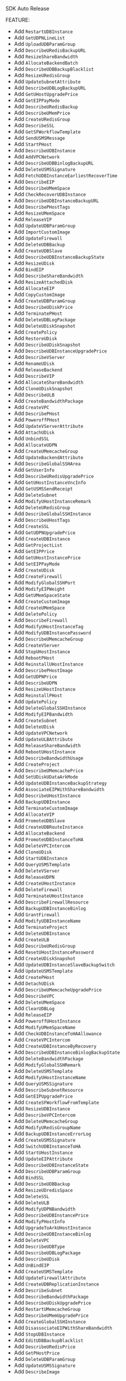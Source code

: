 SDK Auto Release

FEATURE:

- Add `RestartUDBInstance`
- Add `GetUDPNLineList`
- Add `UploadUDBParamGroup`
- Add `DescribeURedisBackupURL`
- Add `ResizeShareBandwidth`
- Add `AllocateBackendBatch`
- Add `DescribeUDBBackupBlacklist`
- Add `ResizeURedisGroup`
- Add `UpdateSubnetAttribute`
- Add `DescribeUDBLogBackupURL`
- Add `GetUHostUpgradePrice`
- Add `GetEIPPayMode`
- Add `DescribeURedisBackup`
- Add `DescribeUMemPrice`
- Add `CreateURedisGroup`
- Add `DescribeSSL`
- Add `GetSFWorkflowTemplate`
- Add `SendUSMSMessage`
- Add `StartPHost`
- Add `DescribeUDBInstance`
- Add `AddVPCNetwork`
- Add `DescribeUDBBinlogBackupURL`
- Add `DeleteUSMSSignature`
- Add `FetchUDBInstanceEarliestRecoverTime`
- Add `DescribeEIP`
- Add `DescribeUMemSpace`
- Add `CheckRecoverUDBInstance`
- Add `DescribeUDBInstanceBackupURL`
- Add `DescribePHostTags`
- Add `ResizeUMemSpace`
- Add `ReleaseVIP`
- Add `UpdateUDBParamGroup`
- Add `ImportCustomImage`
- Add `UpdateFirewall`
- Add `DeleteUDBBackup`
- Add `CreateUDBSlave`
- Add `DescribeUDBInstanceBackupState`
- Add `ResizeUDisk`
- Add `BindEIP`
- Add `DescribeShareBandwidth`
- Add `ResizeAttachedDisk`
- Add `AllocateEIP`
- Add `CopyCustomImage`
- Add `CreateUDBParamGroup`
- Add `DescribeUDiskPrice`
- Add `TerminatePHost`
- Add `DeleteUDBLogPackage`
- Add `DeleteUDiskSnapshot`
- Add `CreatePolicy`
- Add `RestoreUDisk`
- Add `DescribeUDiskSnapshot`
- Add `DescribeUDBInstanceUpgradePrice`
- Add `DescribeVServer`
- Add `RenameUDisk`
- Add `ReleaseBackend`
- Add `DescribeVIP`
- Add `AllocateShareBandwidth`
- Add `CloneUDiskSnapshot`
- Add `DescribeULB`
- Add `CreateBandwidthPackage`
- Add `CreateVPC`
- Add `DescribePHost`
- Add `PoweroffPHost`
- Add `UpdateVServerAttribute`
- Add `AttachUDisk`
- Add `UnbindSSL`
- Add `AllocateUDPN`
- Add `CreateUMemcacheGroup`
- Add `UpdateBackendAttribute`
- Add `DescribeGlobalSSHArea`
- Add `GetUserInfo`
- Add `DescribeURedisUpgradePrice`
- Add `GetUHostInstanceVncInfo`
- Add `GetUSMSSendReceipt`
- Add `DeleteSubnet`
- Add `ModifyUHostInstanceRemark`
- Add `DeleteURedisGroup`
- Add `DescribeGlobalSSHInstance`
- Add `DescribeUHostTags`
- Add `CreateSSL`
- Add `GetUDPNUpgradePrice`
- Add `CreateUDBInstance`
- Add `GetProjectList`
- Add `GetEIPPrice`
- Add `GetUHostInstancePrice`
- Add `SetEIPPayMode`
- Add `CreateUDisk`
- Add `CreateFirewall`
- Add `ModifyGlobalSSHPort`
- Add `ModifyEIPWeight`
- Add `GetUMemSpaceState`
- Add `CreateCustomImage`
- Add `CreateUMemSpace`
- Add `DeletePolicy`
- Add `DescribeFirewall`
- Add `ModifyUHostInstanceTag`
- Add `ModifyUDBInstancePassword`
- Add `DescribeUMemcacheGroup`
- Add `CreateVServer`
- Add `StopUHostInstance`
- Add `RebootPHost`
- Add `ReinstallUHostInstance`
- Add `DescribePHostImage`
- Add `GetUDPNPrice`
- Add `DescribeUDPN`
- Add `ResizeUHostInstance`
- Add `ReinstallPHost`
- Add `UpdatePolicy`
- Add `DeleteGlobalSSHInstance`
- Add `ModifyEIPBandwidth`
- Add `CreateSubnet`
- Add `DeleteUDisk`
- Add `UpdateVPCNetwork`
- Add `UpdateULBAttribute`
- Add `ReleaseShareBandwidth`
- Add `RebootUHostInstance`
- Add `DescribeBandwidthUsage`
- Add `CreateProject`
- Add `DescribeUMemcachePrice`
- Add `SetUDiskUDataArkMode`
- Add `UpdateUDBInstanceBackupStrategy`
- Add `AssociateEIPWithShareBandwidth`
- Add `DescribeUHostInstance`
- Add `BackupUDBInstance`
- Add `TerminateCustomImage`
- Add `AllocateVIP`
- Add `PromoteUDBSlave`
- Add `CreateUDBRouteInstance`
- Add `AllocateBackend`
- Add `PromoteUDBInstanceToHA`
- Add `DeleteVPCIntercom`
- Add `CloneUDisk`
- Add `StartUDBInstance`
- Add `QueryUSMSTemplate`
- Add `DeleteVServer`
- Add `ReleaseUDPN`
- Add `CreateUHostInstance`
- Add `DeleteFirewall`
- Add `TerminateUHostInstance`
- Add `DescribeFirewallResource`
- Add `BackupUDBInstanceBinlog`
- Add `GrantFirewall`
- Add `ModifyUDBInstanceName`
- Add `TerminateProject`
- Add `DeleteUDBInstance`
- Add `CreateULB`
- Add `DescribeURedisGroup`
- Add `ResetUHostInstancePassword`
- Add `CreateUDiskSnapshot`
- Add `UpdateUDBInstanceSlaveBackupSwitch`
- Add `UpdateUSMSTemplate`
- Add `CreatePHost`
- Add `DetachUDisk`
- Add `DescribeUMemcacheUpgradePrice`
- Add `DescribeVPC`
- Add `DeleteUMemSpace`
- Add `ClearUDBLog`
- Add `ReleaseEIP`
- Add `PoweroffUHostInstance`
- Add `ModifyUMemSpaceName`
- Add `CheckUDBInstanceToHAAllowance`
- Add `CreateVPCIntercom`
- Add `CreateUDBInstanceByRecovery`
- Add `DescribeUDBInstanceBinlogBackupState`
- Add `DeleteBandwidthPackage`
- Add `ModifyGlobalSSHRemark`
- Add `DeleteUSMSTemplate`
- Add `ModifyUHostInstanceName`
- Add `QueryUSMSSignature`
- Add `DescribeSubnetResource`
- Add `GetEIPUpgradePrice`
- Add `CreateSFWorkflowFromTemplate`
- Add `ResizeUDBInstance`
- Add `DescribeVPCIntercom`
- Add `DeleteUMemcacheGroup`
- Add `ModifyURedisGroupName`
- Add `BackupUDBInstanceErrorLog`
- Add `CreateUSMSSignature`
- Add `SwitchUDBInstanceToHA`
- Add `StartUHostInstance`
- Add `UpdateEIPAttribute`
- Add `DescribeUDBInstanceState`
- Add `DescribeUDBParamGroup`
- Add `BindSSL`
- Add `DescribeUDBBackup`
- Add `ResizeUDredisSpace`
- Add `DeleteSSL`
- Add `DeleteULB`
- Add `ModifyUDPNBandwidth`
- Add `DescribeUDBInstancePrice`
- Add `ModifyPHostInfo`
- Add `UpgradeToArkUHostInstance`
- Add `DescribeUDBInstanceBinlog`
- Add `DeleteVPC`
- Add `DescribeUDBType`
- Add `DescribeUDBLogPackage`
- Add `DescribeUDisk`
- Add `UnBindEIP`
- Add `CreateUSMSTemplate`
- Add `UpdateFirewallAttribute`
- Add `CreateUDBReplicationInstance`
- Add `DescribeSubnet`
- Add `DescribeBandwidthPackage`
- Add `DescribeUDiskUpgradePrice`
- Add `RestartUMemcacheGroup`
- Add `DescribeUMemUpgradePrice`
- Add `CreateGlobalSSHInstance`
- Add `DisassociateEIPWithShareBandwidth`
- Add `StopUDBInstance`
- Add `EditUDBBackupBlacklist`
- Add `DescribeURedisPrice`
- Add `GetPHostPrice`
- Add `DeleteUDBParamGroup`
- Add `UpdateUSMSSignature`
- Add `DescribeImage`



